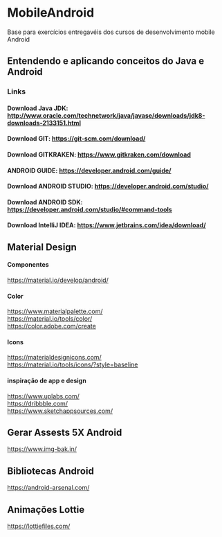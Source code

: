 # MobileAndroid
Base para exercícios entregavéis dos cursos de desenvolvimento mobile Android

## Entendendo e aplicando conceitos do Java e Android 

### Links 
#### Download Java JDK: http://www.oracle.com/technetwork/java/javase/downloads/jdk8-downloads-2133151.html
#### Download GIT: https://git-scm.com/download/
#### Download GITKRAKEN: https://www.gitkraken.com/download
#### ANDROID GUIDE: https://developer.android.com/guide/
#### Download ANDROID STUDIO: https://developer.android.com/studio/
#### Download ANDROID SDK: https://developer.android.com/studio/#command-tools
#### Download IntelliJ IDEA: https://www.jetbrains.com/idea/download/

## Material Design 
#### Componentes 
https://material.io/develop/android/ <br/>

#### Color ##
https://www.materialpalette.com/ <br/>
https://material.io/tools/color/ <br/>
https://color.adobe.com/create <br/>

#### Icons ##
https://materialdesignicons.com/ <br/>
https://material.io/tools/icons/?style=baseline <br/>

#### inspiração de app e design ##
https://www.uplabs.com/ <br/>
https://dribbble.com/ <br/>
https://www.sketchappsources.com/ <br/>

## Gerar Assests 5X Android 
https://www.img-bak.in/ <br/>

## Bibliotecas Android
https://android-arsenal.com/ <br/>

## Animações Lottie
https://lottiefiles.com/ <br/>
